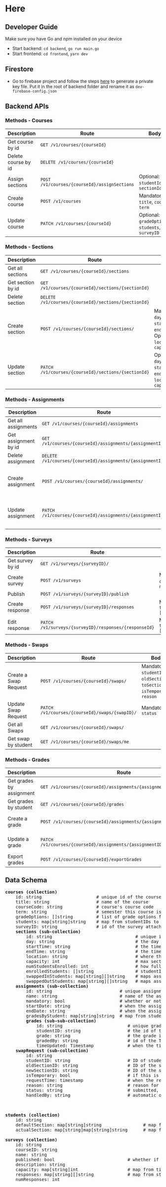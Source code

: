 # Here

## Developer Guide

Make sure you have Go and npm installed on your device

-   Start backend: `cd backend`, `go run main.go`
-   Start frontend: `cd frontend`, `yarn dev`

## Firestore

-   Go to firebase project and follow the steps [here](https://firebase.google.com/docs/admin/setup#initialize-sdk) to generate a private key file. Put it in the root of backend folder and rename it as `dev-firebase-config.json`

## Backend APIs

### Methods - Courses

| Description         | Route                                        | Body                                             | Auth  |
| ------------------- | -------------------------------------------- | ------------------------------------------------ | ----- |
| Get course by id    | `GET /v1/courses/{courseId}`                 |                                                  | All   |
| Delete course by id | `DELETE /v1/courses/{courseId}`              |                                                  | Admin |
| Assign sections     | `POST /v1/courses/{courseId}/assignSections` | Optional: `studentId`, `sectionId`               | Admin |
| Create course       | `POST /v1/courses`                           | Mandatory: `title`, `code`, `term`               | Admin |
| Update course       | `PATCH /v1/courses/{courseId}`               | Optional: `gradeOptions`, `students`, `surveyID` | Admin |

### Methods - Sections

| Description       | Route                                                | Body                                                                       | Auth  |
| ----------------- | ---------------------------------------------------- | -------------------------------------------------------------------------- | ----- |
| Get all sections  | `GET /v1/courses/{courseId}/sections`                |                                                                            | Staff |
| Get section by id | `GET /v1/courses/{courseId}/sections/{sectionId}`    |                                                                            | All   |
| Delete section    | `DELETE /v1/courses/{courseId}/sections/{sectionId}` |                                                                            | Admin |
| Create section    | `POST /v1/courses/{courseId}/sections/`              | Mandatory: `day`, `startTime`, `endTime`; Optional: `location`, `capacity` | Admin |
| Update section    | `PATCH /v1/courses/{courseId}/sections/{sectionId}`  | Optional: `day`, `startTime`, `endTime`, `location`, `capacity`            | Admin |

### Methods - Assignments

| Description          | Route                                                      | Body                                                   | Auth  |
| -------------------- | ---------------------------------------------------------- | ------------------------------------------------------ | ----- |
| Get all assignments  | `GET /v1/courses/{courseId}/assignments`                   |                                                        | All   |
| Get assignment by id | `GET /v1/courses/{courseId}/assignments/{assignmentId}`    |                                                        | All   |
| Delete assignment    | `DELETE /v1/courses/{courseId}/assignments/{assignmentId}` |                                                        | Admin |
| Create assignment    | `POST /v1/courses/{courseId}/assignments/`                 | Mandatory: `name`, `mandatory`, `startDate`, `endDate` | Admin |
| Update assignment    | `PATCH /v1/courses/{courseId}/assignments/{assignmentId}`  | Optional: `name`, `mandatory`, `startDate`, `endDate`  | Admin |

### Methods - Surveys

| Description               | Route                                                 | Body                          | Auth  |
| ------------------------- | ----------------------------------------------------- | ----------------------------- | ----- |
| Get survey by id          | `GET /v1/surveys/{surveyID}/`                         |                               | Staff |
| Create survey             | `POST /v1/surveys`                                    | Mandatory: `courseID`, `name` | Admin |
| Publish                   | `POST /v1/surveys/{surveyID}/publish`                 |                               | Admin |
| Create response           | `POST /v1/surveys/{surveyID}/responses`               | Mandatory: `times: []string`  | All   |
| Edit response             | `PATCH /v1/surveys/{surveyID}/responses/{responseId}` | Mandatory: `times: []string`  | All   |

### Methods - Swaps

| Description           | Route                                          | Body                                                                           | Response                  | Auth  |
| --------------------- | ---------------------------------------------- | ------------------------------------------------------------------------------ | ------------------------- | ----- |
| Create a Swap Request | `POST /v1/courses/{courseId}/swaps/`           | Mandatory: `studentID`, `oldSectionID`, `toSectionID`, `isTemporary`, `reason` | `{status: string, msg: string}` | All   |
| Update Swap Request   | `PATCH /v1/courses/{courseId}/swaps/{swapID}/` | Mandatory: `status`                                                          |                           | Staff & Self|
| Get all Swaps         | `GET /v1/courses/{courseId}/swaps/`            |                                                                                | JSON of swaps             | Staff |
| Get swap by student   | `GET /v1/courses/{courseId}/swaps/me`          |                                                                                |                           | All   |

### Methods - Grades

| Description              | Route                                                                      | Body                                    | Auth  |
| ------------------------ | -------------------------------------------------------------------------- | --------------------------------------- | ----- |
| Get grades by assignment | `GET /v1/courses/{courseId}/assignments/{assignmentID}/grades`             |                                         | Staff |
| Get grades by student    | `GET /v1/courses/{courseId}/grades`                                        | Mandatory: `studentID`                  | All   |
| Create a grade           | `POST /v1/courses/{courseId}/assignments/{assignmentID}/grades`            | Mandatory: `studentID`, `grade`, `taID` | Staff |
| Update a grade           | `PATCH /v1/courses/{courseId}/assignments/{assignmentID}/grades/{gradeId}` | Mandatory: `studentID`, `grade`, `taID` | Staff |
| Export grades            | `POST /v1/courses/{courseId}/exportGrades`                                 |                                         | Admin |

## Data Schema

<pre>
<b>courses (collection)</b>
    id: string                     # unique id of the course
    title: string                  # name of the course
    courseCode: string             # course's course code
    term: string                   # semester this course is offered
    gradeOptions: []string         # list of grade options for the course default: [completed, incomplete, ungraded]
    students: map[string]string    # map from studentIDs to sectionIDs
    surveyID: string               # id of the survey attached to this course
    <b>sections (sub-collection)</b>
        id: string                                # unique id of the section
        day: string                               # the day this section runs
        startTime: string                         # the time the section starts
        endTime: string                           # the time the section ends
        location: string                          # where the section takes place
        capacity: int                             # max section capacity
        numStudentsEnrolled: int                  # how full the current section is
        enrolledStudents: []string                # studentIDs enrolled in the section
        swappedInStudents: map[string][]string    # maps assignmentIDs to studentIDs that swap into this section
        swappedOutStudents: map[string][]string   # maps assignmentIDs to studentIDs that swapped out of this section
    <b>assignments (sub-collection)</b>
        id: string                          # unique assignment id
        name: string                        # name of the assignment
        mandatory: bool                     # whether or not this assignment is mandatory to complete
        startDate: string                   # when the assignment is released
        endDate: string                     # when the assignment is due
        gradesByStudent: map[string]string  # map from studentID to their gradeID
        <b>grades (sub-sub-collection)</b>
            id: string                         # unique grade id
            studentID: string                  # the id of the student the grade is for
            grade: string                      # the grade in gradeOptions
            gradedBy: string                   # id of the TA that graded the assignment
            timeUpdated: Timestamp             # when the time was updated
    <b>swapRequest (sub-collection)</b>
        id: string
        studentID: string                      # ID of student
        oldSectionID: string                   # ID of the section the student is swapping out of
        newSectionID: string                   # ID of the section the student is swapping into
        isTemporary: bool                      # if this is a temporary swap or not
        requestTime: timestamp                 # when the request was submitted
        reason: string                         # reason for the swap
        status: string                         # submitted, cancelled, approved, denied
        handledBy: string                      # automatic or taID
        


<b>students (collection)</b>
    id: string
    defaultSection: map[string]string                # map from courseID to sectionID
    actualSection: map[string]map[string]string      # map from courseID to map from assignmentID to sectionID

<b>surveys (collection)</b>
    id: string
    courseID: string
    name: string
    published: bool                            # whether if the survey is published
    description: string
    capacity: map[string]int                   # map from time to section capacity
    responses: map[string][]string             # map from studentID to available times
    numResponses: int
</pre>
